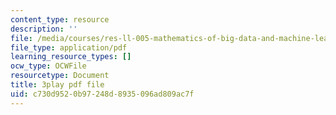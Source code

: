 ```yaml
---
content_type: resource
description: ''
file: /media/courses/res-ll-005-mathematics-of-big-data-and-machine-learning-january-iap-2020/c730d9520b97248d8935096ad809ac7f_t4K6lney7Zw.pdf
file_type: application/pdf
learning_resource_types: []
ocw_type: OCWFile
resourcetype: Document
title: 3play pdf file
uid: c730d952-0b97-248d-8935-096ad809ac7f
---
```

